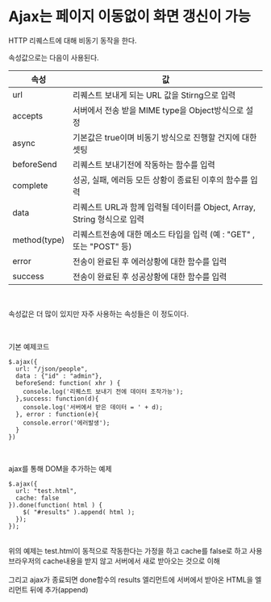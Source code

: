 # Ajax는 페이지 이동없이 화면 갱신이 가능
HTTP 리퀘스트에 대해 비동기 동작을 한다.

속성값으로는 다음이 사용된다.

|속성|값|
|----|--|
|url|리퀘스트 보내게 되는 URL 값을 Stirng으로 입력|
|accepts|서버에서 전송 받을 MIME type을 Object방식으로 설정|
|async|기본값은 true이며 비동기 방식으로 진행할 건지에 대한 셋팅|
|beforeSend|리퀘스트 보내기전에 작동하는 함수를 입력|
|complete|성공, 실패, 에러등 모든 상황이 종료된 이후의 함수를 입력|
|data|리퀘스트 URL과 함께 입력될 데이터를 Object, Array, String 형식으로 입력|
|method(type)|리퀘스트전송에 대한 메소드 타입을 입력 (예 : "GET" , 또는 "POST" 등) |
|error|전송이 완료된 후 에러상황에 대한 함수를 입력|
|success|전송이 완료된 후 성공상황에 대한 함수를 입력|

<br>

속성값은 더 많이 있지만 자주 사용하는 속성들은 이 정도이다.

<br>

기본 예제코드
```
$.ajax({
  url: "/json/people",
  data : {"id" : "admin"},
  beforeSend: function( xhr ) {
    console.log('리퀘스트 보내기 전에 데이터 조작가능');
  },success: function(d){
    console.log('서버에서 받은 데이터 = ' + d);
  }, error : function(e){
    console.error('에러발생');
  }
})
```
<br>

ajax를 통해 DOM을 추가하는 예제
```
$.ajax({
  url: "test.html",
  cache: false
}).done(function( html ) {
    $( "#results" ).append( html );
  });
});
```
<br>
위의 예제는 test.html이 동적으로 작동한다는 가정을 하고 cache를 false로 하고 사용<br>
브라우저의 cache내용을 받지 않고 서버에서 새로 받아오는 것으로 이해<br>
<br>
그리고 ajax가 종료되면 done함수의 results 엘리먼트에 서버에서 받아온 HTML을 엘리먼트 뒤에 추가(append)

